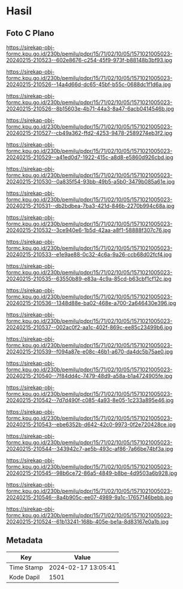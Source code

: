 # Hasil

## Foto C Plano

https://sirekap-obj-formc.kpu.go.id/230b/pemilu/pdpr/15/71/02/10/05/1571021005023-20240215-210523--602e8676-c254-45f9-973f-b88148b3bf93.jpg

https://sirekap-obj-formc.kpu.go.id/230b/pemilu/pdpr/15/71/02/10/05/1571021005023-20240215-210526--14a4d66d-dc65-45bf-b55c-0688dc1f1d6a.jpg

https://sirekap-obj-formc.kpu.go.id/230b/pemilu/pdpr/15/71/02/10/05/1571021005023-20240215-210526--8b15603e-4b71-44a3-8a47-6acb0414546b.jpg

https://sirekap-obj-formc.kpu.go.id/230b/pemilu/pdpr/15/71/02/10/05/1571021005023-20240215-210527--cb49a362-ffd2-4253-9478-2589274eb3f2.jpg

https://sirekap-obj-formc.kpu.go.id/230b/pemilu/pdpr/15/71/02/10/05/1571021005023-20240215-210529--a41ed0d7-1922-415c-a8d8-e5860d926cbd.jpg

https://sirekap-obj-formc.kpu.go.id/230b/pemilu/pdpr/15/71/02/10/05/1571021005023-20240215-210530--0a835f54-93bb-49b5-a5b0-3479b085a61e.jpg

https://sirekap-obj-formc.kpu.go.id/230b/pemilu/pdpr/15/71/02/10/05/1571021005023-20240215-210531--db2bdbea-7ba3-421d-846b-2270b994c68a.jpg

https://sirekap-obj-formc.kpu.go.id/230b/pemilu/pdpr/15/71/02/10/05/1571021005023-20240215-210532--3ce940e6-1b5d-42aa-a8f1-58888f307c76.jpg

https://sirekap-obj-formc.kpu.go.id/230b/pemilu/pdpr/15/71/02/10/05/1571021005023-20240215-210533--e1e9ae88-0c32-4c6a-9a26-ccb68d02fcf4.jpg

https://sirekap-obj-formc.kpu.go.id/230b/pemilu/pdpr/15/71/02/10/05/1571021005023-20240215-210535--63550b89-e83a-4c9a-85cd-b63cbf1cf12c.jpg

https://sirekap-obj-formc.kpu.go.id/230b/pemilu/pdpr/15/71/02/10/05/1571021005023-20240215-210536--1348d88e-ba02-468e-a700-2a646430e396.jpg

https://sirekap-obj-formc.kpu.go.id/230b/pemilu/pdpr/15/71/02/10/05/1571021005023-20240215-210537--002ac0f2-aa1c-402f-869c-ee85c23499b6.jpg

https://sirekap-obj-formc.kpu.go.id/230b/pemilu/pdpr/15/71/02/10/05/1571021005023-20240215-210539--f094a87e-e08c-46b1-a670-da4dc5b75ae0.jpg

https://sirekap-obj-formc.kpu.go.id/230b/pemilu/pdpr/15/71/02/10/05/1571021005023-20240215-210540--7f84dd4c-7479-48d9-a58a-b1a4724905fe.jpg

https://sirekap-obj-formc.kpu.go.id/230b/pemilu/pdpr/15/71/02/10/05/1571021005023-20240215-210542--7d7d490f-c085-4a93-8e05-1c233a895e46.jpg

https://sirekap-obj-formc.kpu.go.id/230b/pemilu/pdpr/15/71/02/10/05/1571021005023-20240215-210543--ebe6352b-d642-42c0-9973-0f2e720428ce.jpg

https://sirekap-obj-formc.kpu.go.id/230b/pemilu/pdpr/15/71/02/10/05/1571021005023-20240215-210544--343942c7-ae5b-493c-af86-7a66be74bf3a.jpg

https://sirekap-obj-formc.kpu.go.id/230b/pemilu/pdpr/15/71/02/10/05/1571021005023-20240215-210545--98b6ce72-86a5-4849-b8be-4d9503a6b928.jpg

https://sirekap-obj-formc.kpu.go.id/230b/pemilu/pdpr/15/71/02/10/05/1571021005023-20240215-210546--8a4b905c-ee07-4989-9a1c-17657146bebb.jpg

https://sirekap-obj-formc.kpu.go.id/230b/pemilu/pdpr/15/71/02/10/05/1571021005023-20240215-210524--61b13241-168b-405e-be1a-8d83167e0a1b.jpg


## Metadata

| Key        | Value               |
| ---------- | ------------------- |
| Time Stamp | 2024-02-17 13:05:41 |
| Kode Dapil | 1501                |



